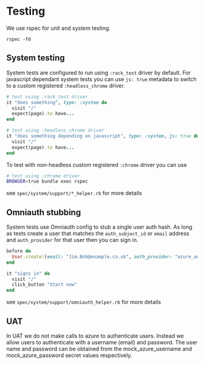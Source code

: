# Testing

We use rspec for unit and system testing.

```shell
rspec -fd
```

## System testing

System tests are configured to run using `:rack_test` driver by default. For javascript dependant system tests you can use `js: true` metadata to switch to a custom registered `:headless_chrome` driver.

```ruby
# test using :rack_test driver
it "does something", type: :system do
  visit "/"
  expect(page).to have...
end

# test using :headless_chrome driver
it "does something depending on javascript", type: :system, js: true do
  visit "/"
  expect(page).to have...
end
```

To test with non-headless custom registered `:chrome` driver you can use

```sh
# test using :chrome driver
BROWSER=true bundle exec rspec
```

see `spec/system/support/*_helper.rb` for more details

## Omniauth stubbing

System tests use Omniauth config to stub a single user auth hash. As long as tests create a user that matches the `auth_subject_id` or `email` address and `auth_provider` for that user then you can sign in.

```ruby
before do
  User.create!(email: "Jim.Bob@example.co.uk", auth_provider: "azure_ad")
end

it "signs in" do
  visit "/"
  click_button "Start now"
end
```

see `spec/system/support/omniauth_helper.rb` for more details

## UAT

In UAT we do not make calls to azure to authenticate users. Instead we allow users to authenticate with a username (email) and password. The user name and password can be obtained from the mock_azure_username and mock_azure_password secret values respectively.
